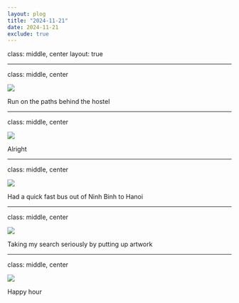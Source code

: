 ```yaml
---
layout: plog
title: "2024-11-21"
date: 2024-11-21
exclude: true
---
```


class: middle, center
layout: true

---

class: middle, center

<img class="plog-picture" src="{{ site.baseurl }}/img/plog/2024-11-21/01.gif" />

Run on the paths behind the hostel

---

class: middle, center

<img class="plog-picture" src="{{ site.baseurl }}/img/plog/2024-11-21/02.jpg" />

Alright

---

class: middle, center

<img class="plog-picture" src="{{ site.baseurl }}/img/plog/2024-11-21/03.jpg" />

Had a quick fast bus out of Ninh Binh to Hanoi

---

class: middle, center

<img class="plog-picture" src="{{ site.baseurl }}/img/plog/2024-11-21/04.jpg" />

Taking my search seriously by putting up artwork

---

class: middle, center

<img class="plog-picture" src="{{ site.baseurl }}/img/plog/2024-11-21/05.jpg" />

Happy hour

